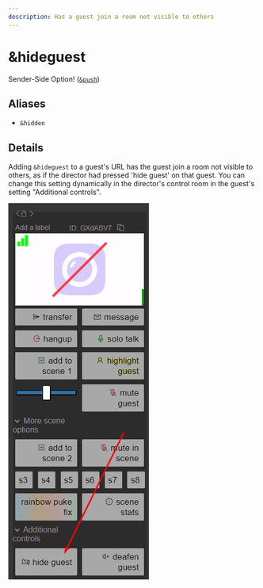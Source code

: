 ```yaml
---
description: Has a guest join a room not visible to others
---
```


# \&hideguest

Sender-Side Option! ([`&push`](../source-settings/push.md))

## Aliases

* `&hidden`

## Details

Adding `&hideguest` to a guest's URL has the guest join a room not visible to others, as if the director had pressed 'hide guest' on that guest. You can change this setting dynamically in the director's control room in the guest's setting "Additional controls".

<div align="left">

<img src="../.gitbook/assets/image (8) (3) (1).png" alt="">

</div>
